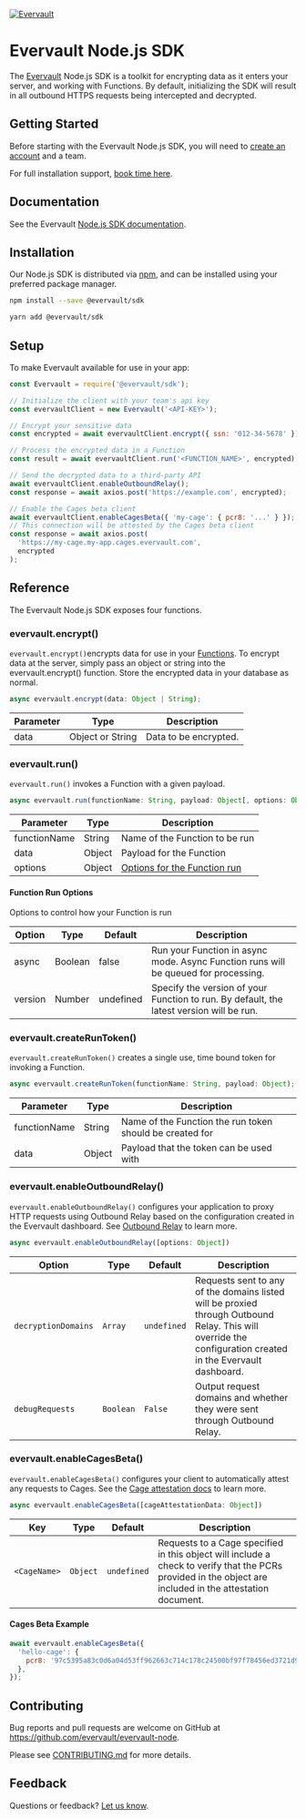 [![Evervault](https://evervault.com/evervault.svg)](https://evervault.com/)

# Evervault Node.js SDK

The [Evervault](https://evervault.com) Node.js SDK is a toolkit for encrypting data as it enters your server, and working with Functions. By default, initializing the SDK will result in all outbound HTTPS requests being intercepted and decrypted.

## Getting Started

Before starting with the Evervault Node.js SDK, you will need to [create an account](https://app.evervault.com/register) and a team.

For full installation support, [book time here](https://calendly.com/evervault/support).

## Documentation

See the Evervault [Node.js SDK documentation](https://docs.evervault.com/sdk/nodejs).

## Installation

Our Node.js SDK is distributed via [npm](https://www.npmjs.com/package/@evervault/sdk), and can be installed using your preferred package manager.

```sh
npm install --save @evervault/sdk

yarn add @evervault/sdk
```

## Setup

To make Evervault available for use in your app:

```js
const Evervault = require('@evervault/sdk');

// Initialize the client with your team's api key
const evervaultClient = new Evervault('<API-KEY>');

// Encrypt your sensitive data
const encrypted = await evervaultClient.encrypt({ ssn: '012-34-5678' });

// Process the encrypted data in a Function
const result = await evervaultClient.run('<FUNCTION_NAME>', encrypted);

// Send the decrypted data to a third-party API
await evervaultClient.enableOutboundRelay();
const response = await axios.post('https://example.com', encrypted);

// Enable the Cages beta client
await evervaultClient.enableCagesBeta({ 'my-cage': { pcr8: '...' } });
// This connection will be attested by the Cages beta client
const response = await axios.post(
  'https://my-cage.my-app.cages.evervault.com',
  encrypted
);
```

## Reference

The Evervault Node.js SDK exposes four functions.

### evervault.encrypt()

`evervault.encrypt()`encrypts data for use in your [Functions](https://docs.evervault.com/tutorial). To encrypt data at the server, simply pass an object or string into the evervault.encrypt() function. Store the encrypted data in your database as normal.

```javascript
async evervault.encrypt(data: Object | String);
```

| Parameter | Type             | Description           |
| --------- | ---------------- | --------------------- |
| data      | Object or String | Data to be encrypted. |

### evervault.run()

`evervault.run()` invokes a Function with a given payload.

```javascript
async evervault.run(functionName: String, payload: Object[, options: Object]);
```

| Parameter    | Type   | Description                                           |
| ------------ | ------ | ----------------------------------------------------- |
| functionName | String | Name of the Function to be run                        |
| data         | Object | Payload for the Function                              |
| options      | Object | [Options for the Function run](#Function-Run-Options) |

#### Function Run Options

Options to control how your Function is run

| Option  | Type    | Default   | Description                                                                              |
| ------- | ------- | --------- | ---------------------------------------------------------------------------------------- |
| async   | Boolean | false     | Run your Function in async mode. Async Function runs will be queued for processing.      |
| version | Number  | undefined | Specify the version of your Function to run. By default, the latest version will be run. |

### evervault.createRunToken()

`evervault.createRunToken()` creates a single use, time bound token for invoking a Function.

```javascript
async evervault.createRunToken(functionName: String, payload: Object);
```

| Parameter    | Type   | Description                                              |
| ------------ | ------ | -------------------------------------------------------- |
| functionName | String | Name of the Function the run token should be created for |
| data         | Object | Payload that the token can be used with                  |

### evervault.enableOutboundRelay()

`evervault.enableOutboundRelay()` configures your application to proxy HTTP requests using Outbound Relay based on the configuration created in the Evervault dashboard. See [Outbound Relay](https://docs.evervault.com/concepts/outbound-relay/overview) to learn more.

```javascript
async evervault.enableOutboundRelay([options: Object])
```

| Option              | Type      | Default     | Description                                                                                                                                                 |
| ------------------- | --------- | ----------- | ----------------------------------------------------------------------------------------------------------------------------------------------------------- |
| `decryptionDomains` | `Array`   | `undefined` | Requests sent to any of the domains listed will be proxied through Outbound Relay. This will override the configuration created in the Evervault dashboard. |
| `debugRequests`     | `Boolean` | `False`     | Output request domains and whether they were sent through Outbound Relay.                                                                                   |

### evervault.enableCagesBeta()

`evervault.enableCagesBeta()` configures your client to automatically attest any requests to Cages. See the [Cage attestation docs](https://docs.evervault.com/products/cages#how-does-attestation-work-with-cages) to learn more.

```javascript
async evervault.enableCagesBeta([cageAttestationData: Object])
```

| Key          | Type     | Default     | Description                                                                                                                                               |
| ------------ | -------- | ----------- | --------------------------------------------------------------------------------------------------------------------------------------------------------- |
| `<CageName>` | `Object` | `undefined` | Requests to a Cage specified in this object will include a check to verify that the PCRs provided in the object are included in the attestation document. |

#### Cages Beta Example

```javascript
await evervault.enableCagesBeta({
  'hello-cage': {
    pcr8: '97c5395a83c0d6a04d53ff962663c714c178c24500bf97f78456ed3721d922cf3f940614da4bb90107c439bc4a1443ca',
  },
});
```

## Contributing

Bug reports and pull requests are welcome on GitHub at https://github.com/evervault/evervault-node.

Please see [CONTRIBUTING.md](./CONTRIBUTING.md) for more details.

## Feedback

Questions or feedback? [Let us know](mailto:support@evervault.com).
